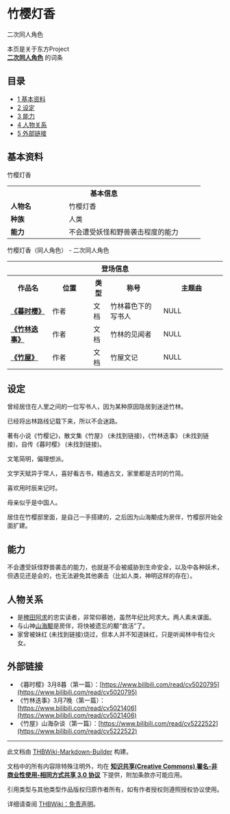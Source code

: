# 竹樱灯香

<!-- source html: G:\repos\THBWiki-Markdown-Builder\THBWikiMarkdown\Temp\main\3\3c\ns0%3A%E7%AB%B9%E6%A8%B1%E7%81%AF%E9%A6%99.html -->

二次同人角色

本页是关于东方Project  
 **[二次同人角色](./二次角色列表.md)** 的词条
## 目录

- [1 基本资料](#基本资料)
- [2 设定](#设定)
- [3 能力](#能力)
- [4 人物关系](#人物关系)
- [5 外部链接](#外部链接)




## 基本资料
[](./文件-竹樱灯香.jpg.md)  [](./文件-竹樱灯香.jpg.md)竹樱灯香

<table>
<tbody><tr>
<th colspan="2">基本信息</th>
</tr>
<tr>
<td style="width:120px"><b>人物名</b></td><td style="min-width:300px">竹樱灯香</td>
</tr><tr><td><b>种族</b></td><td>人类</td></tr><tr><td><b>能力</b></td><td>不会遭受妖怪和野兽袭击程度的能力</td></tr></tbody></table>

竹樱灯香（同人角色） - 二次同人角色

<table>
<tbody><tr>
<th colspan="5">登场信息</th>
</tr><tr><th><b>作品名</b></th><th><b>位置</b></th><th><b>类型</b></th><th><b>称号</b></th><th><b>主题曲</b></th></tr><tr><td rowspan="1" style="width:120px"><b><a href="/index.php?title=%E3%80%8A%E6%9A%AE%E6%97%B6%E6%A8%B1%E3%80%8B&amp;action=edit&amp;redlink=1" class="new" title="《暮时樱》（页面不存在）">《暮时樱》</a></b></td><td style="width:130px">作者</td><td class="bg-color-danger-30" style="width:30px;">文档</td><td style="width:180px">竹林暮色下的写书人</td><td style="width:200px">NULL</td></tr>
<tr><td rowspan="1" style="width:120px"><b><a href="/index.php?title=%E3%80%8A%E7%AB%B9%E6%9E%97%E8%BF%AD%E4%BA%8B%E3%80%8B&amp;action=edit&amp;redlink=1" class="new" title="《竹林迭事》（页面不存在）">《竹林迭事》</a></b></td><td style="width:130px">作者</td><td class="bg-color-danger-30" style="width:30px;">文档</td><td style="width:180px">竹林的见闻者</td><td style="width:200px">NULL</td></tr>
<tr><td rowspan="1" style="width:120px"><b><a href="/index.php?title=%E3%80%8A%E7%AB%B9%E5%B1%8B%E3%80%8B&amp;action=edit&amp;redlink=1" class="new" title="《竹屋》（页面不存在）">《竹屋》</a></b></td><td style="width:130px">作者</td><td class="bg-color-danger-30" style="width:30px;">文档</td><td style="width:180px">竹屋文记</td><td style="width:200px">NULL</td></tr></tbody></table>


## 设定
  
曾经居住在人里之间的一位写书人，因为某种原因隐居到迷途竹林。
  
  
已经将出林路线记载下来，所以不会迷路。
  
  
著有小说《竹樱记》，散文集《竹屋》 (未找到链接)，《竹林迭事》 (未找到链接)，自传《暮时樱》 (未找到链接)。
  
  
文笔简明，偏理想派。
  
  
文学天赋异于常人，喜好看古书，精通古文，家里都是古时的竹简。
  
  
喜欢用时辰来记时。
  
  
母亲似乎是中国人。
  
  
居住在竹樱邸里面，是自己一手搭建的，之后因为山海颙成为房伴，竹樱邸开始全面扩建。
  

## 能力
  
不会遭受妖怪野兽袭击的能力，也就是不会被威胁到生命安全，以及中各种妖术，但遇见还是会的，也无法避免其他袭击（比如人类，神明这样的存在）。
  

## 人物关系
- 是[稗田阿求](./稗田阿求.md)的忠实读者，非常仰慕她，虽然年纪比阿求大。两人素未谋面。
- 与山神[山海颙](./山海颙.md)是房伴，将快被遗忘的颙“救活”了。
- 家曾被妹红 (未找到链接)烧过，但本人并不知道妹红，只是听闻林中有位火女。

## 外部链接
- 《暮时樱》3月8暮（第一篇）：[https://www.bilibili.com/read/cv5020795](https://www.bilibili.com/read/cv5020795)
- 《竹林迭事》3月7晚（第一篇）：[https://www.bilibili.com/read/cv5021406](https://www.bilibili.com/read/cv5021406)
- 《竹屋》山海杂谈（第一篇）：[https://www.bilibili.com/read/cv5222522](https://www.bilibili.com/read/cv5222522)





---

此文档由 [THBWiki-Markdown-Builder](https://github.com/Delsin-Yu/THBWiki-Markdown-Builder) 构建。

文档中的所有内容除特殊注明外，均在 [**知识共享(Creative Commons) 署名-非商业性使用-相同方式共享 3.0 协议**](https://creativecommons.org/licenses/by-sa/3.0/deed.zh-hans) 下提供，附加条款亦可能应用。

引用类型与其他类型作品版权归原作者所有，如有作者授权则遵照授权协议使用。

详细请查阅 [THBWiki：免责声明](https://thbwiki.cc/THBWiki:%E5%85%8D%E8%B4%A3%E5%A3%B0%E6%98%8E)。

